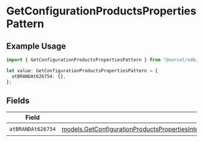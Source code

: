 # GetConfigurationProductsPropertiesPattern

## Example Usage

```typescript
import { GetConfigurationProductsPropertiesPattern } from "@vercel/sdk/models/getconfigurationproductsop.js";

let value: GetConfigurationProductsPropertiesPattern = {
  atBRANDAt626754: {},
};
```

## Fields

| Field                                                                                                                                                                                                                                          | Type                                                                                                                                                                                                                                           | Required                                                                                                                                                                                                                                       | Description                                                                                                                                                                                                                                    |
| ---------------------------------------------------------------------------------------------------------------------------------------------------------------------------------------------------------------------------------------------- | ---------------------------------------------------------------------------------------------------------------------------------------------------------------------------------------------------------------------------------------------- | ---------------------------------------------------------------------------------------------------------------------------------------------------------------------------------------------------------------------------------------------- | ---------------------------------------------------------------------------------------------------------------------------------------------------------------------------------------------------------------------------------------------- |
| `atBRANDAt626754`                                                                                                                                                                                                                              | [models.GetConfigurationProductsPropertiesIntegrationsResponse200ApplicationJSONResponseBodyProductsAtBRANDAt626754](../models/getconfigurationproductspropertiesintegrationsresponse200applicationjsonresponsebodyproductsatbrandat626754.md) | :heavy_check_mark:                                                                                                                                                                                                                             | N/A                                                                                                                                                                                                                                            |